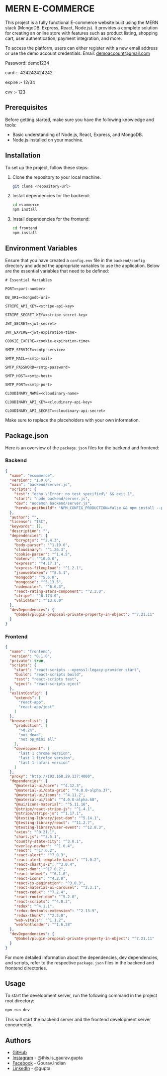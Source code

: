 # MERN E-COMMERCE

This project is a fully functional E-commerce website built using the MERN stack (MongoDB, Express, React, Node.js). It provides a complete solution for creating an online store with features such as product listing, shopping cart, user authentication, payment integration, and more.


To access the platform, users can either register with a new email address or use the demo account credentials: 
Email: demoaccount@gmail.com 

Password: demo1234

card :- 424242424242

expire :- 12/34

cvv :- 123

## Prerequisites

Before getting started, make sure you have the following knowledge and tools:

- Basic understanding of Node.js, React, Express, and MongoDB.
- Node.js installed on your machine.

## Installation

To set up the project, follow these steps:

1. Clone the repository to your local machine.

   ```bash
   git clone <repository-url>
   ```

2. Install dependencies for the backend:

   ```bash
   cd ecommerce
   npm install
   ```

3. Install dependencies for the frontend:

   ```bash
   cd frontend
   npm install
   ```

## Environment Variables

Ensure that you have created a `config.env` file in the `backend/config` directory and added the appropriate variables to use the application. Below are the essential variables that need to be defined:

```dotenv
# Essential Variables

PORT=<port-number>

DB_URI=<mongodb-uri>

STRIPE_API_KEY=<stripe-api-key>

STRIPE_SECRET_KEY=<stripe-secret-key>

JWT_SECRET=<jwt-secret>

JWT_EXPIRE=<jwt-expiration-time>

COOKIE_EXPIRE=<cookie-expiration-time>

SMTP_SERVICE=<smtp-service>

SMTP_MAIL=<smtp-mail>

SMTP_PASSWORD=<smtp-password>

SMTP_HOST=<smtp-host>

SMTP_PORT=<smtp-port>

CLOUDINARY_NAME=<cloudinary-name>

CLOUDINARY_API_KEY=<cloudinary-api-key>

CLOUDINARY_API_SECRET=<cloudinary-api-secret>
```

Make sure to replace the placeholders with your own information.

## Package.json

Here is an overview of the `package.json` files for the backend and frontend:

### Backend

```json
{
  "name": "ecommerce",
  "version": "1.0.0",
  "main": "backend/server.js",
  "scripts": {
    "test": "echo \"Error: no test specified\" && exit 1",
    "start": "node backend/server.js",
    "dev": "nodemon backend/server.js",
    "heroku-postbuild": "NPM_CONFIG_PRODUCTION=false && npm install --prefix frontend && npm run build --prefix frontend"
  },
  "author": "",
  "license": "ISC",
  "keywords": [],
  "description": "",
  "dependencies": {
    "bcryptjs": "^2.4.3",
    "body-parser": "^1.19.0",
    "cloudinary": "^1.26.3",
    "cookie-parser": "^1.4.5",
    "dotenv": "^10.0.0",
    "express": "^4.17.1",
    "express-fileupload": "^1.2.1",
    "jsonwebtoken": "^8.5.1",
    "mongodb": "^5.6.0",
    "mongoose": "^5.13.5",
    "nodemailer": "^6.6.3",
    "react-rating-stars-component": "^2.2.0",
    "stripe": "^8.174.0",
    "validator": "^13.6.0"
  },
  "devDependencies": {
    "@babel/plugin-proposal-private-property-in-object": "^7.21.11"
  }
}
```

### Frontend

```json
{
  "name": "frontend",
  "version": "0.1.0",
  "private": true,
  "scripts": {
    "start": "react-scripts --openssl-legacy-provider start",
    "build": "react-scripts build",
    "test": "react-scripts test",
    "eject": "react-scripts eject"
  },
  "eslintConfig": {
    "extends": [
      "react-app",
      "react-app/jest"
    ]
  },
  "browserslist": {
    "production": [
      ">0.2%",
      "not dead",
      "not op_mini all"
    ],
    "development": [
      "last 1 chrome version",
      "last 1 firefox version",
      "last 1 safari version"
    ]
  },
  "proxy": "http://192.168.29.137:4000",
  "dependencies": {
    "@material-ui/core": "^4.12.3",
    "@material-ui/data-grid": "^4.0.0-alpha.37",
    "@material-ui/icons": "^4.11.2",
    "@material-ui/lab": "^4.0.0-alpha.60",
    "@mui/icons-material": "^5.11.16",
    "@stripe/react-stripe-js": "^1.4.1",
    "@stripe/stripe-js": "^1.17.1",
    "@testing-library/jest-dom": "^5.14.1",
    "@testing-library/react": "^11.2.7",
    "@testing-library/user-event": "^12.8.3",
    "axios": "^0.21.1",
    "chart.js": "^3.5.1",
    "country-state-city": "^3.0.1",
    "overlay-navbar": "^1.0.4",
    "react": "^17.0.2",
    "react-alert": "^7.0.3",
    "react-alert-template-basic": "^1.0.2",
    "react-chartjs-2": "^3.0.4",
    "react-dom": "^17.0.2",
    "react-helmet": "^6.1.0",
    "react-icons": "^4.2.0",
    "react-js-pagination": "^3.0.3",
    "react-material-ui-carousel": "^2.3.1",
    "react-redux": "^7.2.4",
    "react-router-dom": "^5.2.0",
    "react-scripts": "^4.0.3",
    "redux": "^4.1.1",
    "redux-devtools-extension": "^2.13.9",
    "redux-thunk": "^2.3.0",
    "web-vitals": "^1.1.2",
    "webfontloader": "^1.6.28"
  },
  "devDependencies": {
    "@babel/plugin-proposal-private-property-in-object": "^7.21.11"
  }
}
```

For more detailed information about the dependencies, dev dependencies, and scripts, refer to the respective `package.json` files in the backend and frontend directories.

## Usage

To start the development server, run the following command in the project root directory:

```bash
npm run dev
```

This will start the backend server and the frontend development server concurrently.

## Authors

- [GitHub](https://github.com/octokatherine)
- [Instagram](https://www.instagram.com/this.is_gaurav.gupta) - @this.is_gaurav.gupta
- [Facebook](https://www.facebook.com/Gourav.Indian) - Gourav.Indian
- [LinkedIn](https://www.linkedin.com/in/gupta4gaurav) - @gupta
